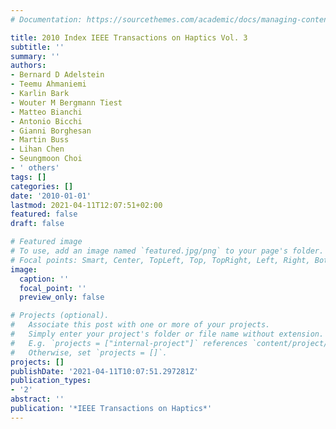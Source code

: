 ```yaml
---
# Documentation: https://sourcethemes.com/academic/docs/managing-content/

title: 2010 Index IEEE Transactions on Haptics Vol. 3
subtitle: ''
summary: ''
authors:
- Bernard D Adelstein
- Teemu Ahmaniemi
- Karlin Bark
- Wouter M Bergmann Tiest
- Matteo Bianchi
- Antonio Bicchi
- Gianni Borghesan
- Martin Buss
- Lihan Chen
- Seungmoon Choi
- ' others'
tags: []
categories: []
date: '2010-01-01'
lastmod: 2021-04-11T12:07:51+02:00
featured: false
draft: false

# Featured image
# To use, add an image named `featured.jpg/png` to your page's folder.
# Focal points: Smart, Center, TopLeft, Top, TopRight, Left, Right, BottomLeft, Bottom, BottomRight.
image:
  caption: ''
  focal_point: ''
  preview_only: false

# Projects (optional).
#   Associate this post with one or more of your projects.
#   Simply enter your project's folder or file name without extension.
#   E.g. `projects = ["internal-project"]` references `content/project/deep-learning/index.md`.
#   Otherwise, set `projects = []`.
projects: []
publishDate: '2021-04-11T10:07:51.297281Z'
publication_types:
- '2'
abstract: ''
publication: '*IEEE Transactions on Haptics*'
---
```

